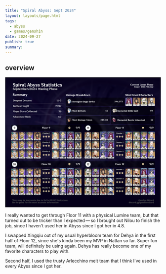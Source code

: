 ```yaml
---
title: "Spiral Abyss: Sept 2024"
layout: layouts/page.html
tags:
  - abyss
  - games/genshin
date: 2024-09-27
publish: true
summary: 
---
```

## overview
![Abyss Overview](./photos/09-24_abyss.png)

I really wanted to get through Floor 11 with a physical Lumine team, but that turned out to be tricker than I expected — so I brought out Nilou to finish the job, since I haven't used her in Abyss since I got her in 4.8. 

I swapped Xingqiu out of my usual hyperbloom team for Dehya in the first half of Floor 12, since she's kinda been my MVP in Natlan so far. Super fun team, will definitely be using again. Dehya has really become one of my favorite characters to play with.

Second half, I used the trusty Arlecchino melt team that I think I've used in every Abyss since I got her. 